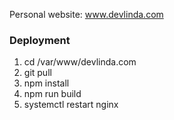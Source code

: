 Personal website: www.devlinda.com

### Deployment
1. cd /var/www/devlinda.com
2. git pull
3. npm install
4. npm run build
5. systemctl restart nginx

